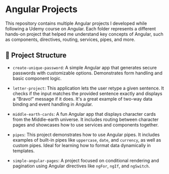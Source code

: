 # Angular Projects

This repository contains multiple Angular projects I developed while following a Udemy course on Angular. Each folder represents a different hands-on project that helped me understand key concepts of Angular, such as components, directives, routing, services, pipes, and more.

## 📁 Project Structure

- `create-unique-password`: A simple Angular app that generates secure passwords with customizable options. Demonstrates form handling and basic component logic.

- `letter-project`: This application lets the user retype a given sentence. It checks if the input matches the provided sentence exactly and displays a “Bravo!” message if it does. It's a great example of two-way data binding and event handling in Angular.

- `middle-earth-cards`: A fun Angular app that displays character cards from the Middle-earth universe. It includes routing between character pages and showcases how to use services and components together.

- `pipes`: This project demonstrates how to use Angular pipes. It includes examples of built-in pipes like `uppercase`, `date`, and `currency`, as well as custom pipes. Ideal for learning how to format data dynamically in templates.

- `simple-angular-pages`: A project focused on conditional rendering and pagination using Angular directives like `ngFor`, `ngIf`, and `ngSwitch`.